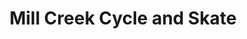 ---
title: "Mill Creek Cycle and Skate"
url: /marysville/mill-creek-cycle-and-skate/
shop: Fahrrad
---